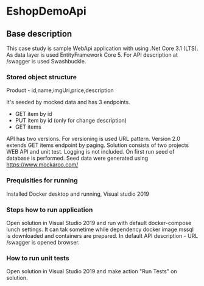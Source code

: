 # EshopDemoApi 
## Base description

This case study is sample WebApi application with using .Net Core 3.1 (LTS). As data layer is used EntityFramework Core 5. For API description at /swagger is used Swashbuckle.

### Stored object structure

Product - id,name,imgUri,price,description

It's seeded by mocked data and has 3 endpoints. 
 - GET item by id
 - PUT item by id (only for change description)
 - GET items

API has two versions. For versioning is used URL pattern. Version 2.0 extends GET items endpoint by paging.
Solution consists of two projects WEB API and unit test. Logging is not included. On first run seed of database is performed. Seed data were generated using https://www.mockaroo.com/

### Prequisities for running
Installed Docker desktop and running, Visual studio 2019

### Steps how to run application
Open solution in Visual Studio 2019 and run with default docker-compose lunch settings. It can tak sometime while dependency docker image mssql is downloaded and containers are prepared. In default API description - URL /swagger is opened browser.

### How to run unit tests
Open solution in Visual Studio 2019 and make action "Run Tests" on solution.
